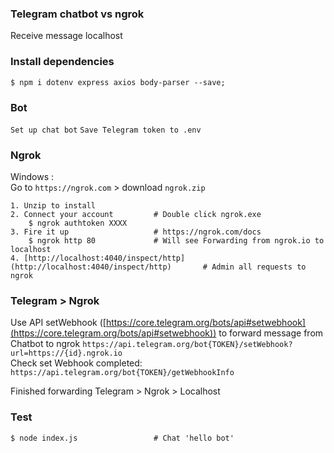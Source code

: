 ### Telegram chatbot vs ngrok 
Receive message localhost

### Install dependencies
```
$ npm i dotenv express axios body-parser --save;
```

### Bot
`Set up chat bot`
`Save Telegram token to .env`

### Ngrok
Windows :<br> 
Go to `https://ngrok.com` > download `ngrok.zip`
```
1. Unzip to install
2. Connect your account         # Double click ngrok.exe
    $ ngrok authtoken XXXX
3. Fire it up                   # https://ngrok.com/docs
    $ ngrok http 80             # Will see Forwarding from ngrok.io to localhost
4. [http://localhost:4040/inspect/http](http://localhost:4040/inspect/http)       # Admin all requests to ngrok
```

### Telegram > Ngrok
Use API setWebhook ([https://core.telegram.org/bots/api#setwebhook](https://core.telegram.org/bots/api#setwebhook)) to forward message from Chatbot to ngrok
`https://api.telegram.org/bot{TOKEN}/setWebhook?url=https://{id}.ngrok.io`<br>
Check set Webhook completed:<br>
`https://api.telegram.org/bot{TOKEN}/getWebhookInfo`

Finished forwarding Telegram > Ngrok > Localhost

### Test
```
$ node index.js                 # Chat 'hello bot'
```